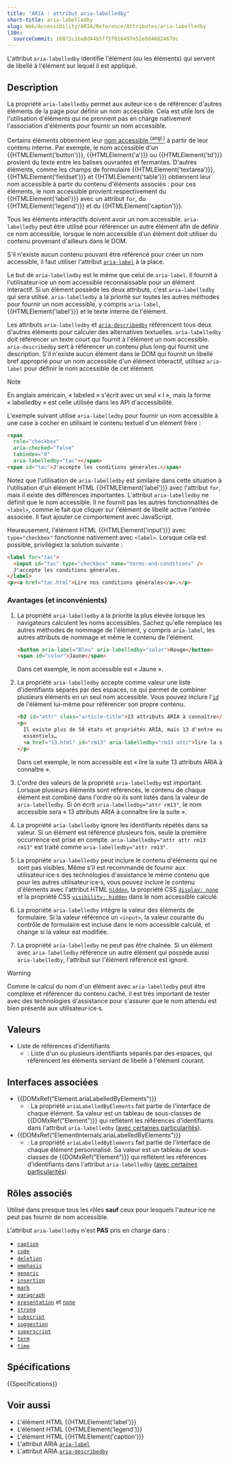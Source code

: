 ```yaml
---
title: "ARIA : attribut aria-labelledby"
short-title: aria-labelledby
slug: Web/Accessibility/ARIA/Reference/Attributes/aria-labelledby
l10n:
  sourceCommit: 16872c1ba8d44b5ff5f016497e52e0d4682467dc
---
```


L'attribut `aria-labelledby` identifie l'élément (ou les éléments) qui servent de libellé à l'élément sur lequel il est appliqué.

## Description

La propriété `aria-labelledby` permet aux auteur·ice·s de référencer d'autres éléments de la page pour définir un nom accessible. Cela est utile lors de l'utilisation d'éléments qui ne prennent pas en charge nativement l'association d'éléments pour fournir un nom accessible.

Certains éléments obtiennent leur [nom accessible <sup>(angl.)</sup>](https://w3c.github.io/accname/#dfn-accessible-name) à partir de leur contenu interne. Par exemple, le nom accessible d'un {{HTMLElement('button')}}, {{HTMLElement('a')}} ou {{HTMLElement('td')}} provient du texte entre les balises ouvrantes et fermantes. D'autres éléments, comme les champs de formulaire {{HTMLElement('textarea')}}, {{HTMLElement('fieldset')}} et {{HTMLElement('table')}} obtiennent leur nom accessible à partir du contenu d'éléments associés&nbsp;: pour ces éléments, le nom accessible provient respectivement du {{HTMLElement('label')}} avec un attribut `for`, du {{HTMLElement('legend')}} et du {{HTMLElement('caption')}}.

Tous les éléments interactifs doivent avoir un nom accessible. `aria-labelledby` peut être utilisé pour référencer un autre élément afin de définir ce nom accessible, lorsque le nom accessible d'un élément doit utiliser du contenu provenant d'ailleurs dans le DOM.

S'il n'existe aucun contenu pouvant être référencé pour créer un nom accessible, il faut utiliser l'attribut [`aria-label`](/fr/docs/Web/Accessibility/ARIA/Reference/Attributes/aria-label) à la place.

Le but de `aria-labelledby` est le même que celui de `aria-label`. Il fournit à l'utilisateur·ice un nom accessible reconnaissable pour un élément interactif. Si un élément possède les deux attributs, c'est `aria-labelledby` qui sera utilisé. `aria-labelledby` a la priorité sur toutes les autres méthodes pour fournir un nom accessible, y compris `aria-label`, {{HTMLElement('label')}} et le texte interne de l'élément.

Les attributs `aria-labelledby` et [`aria-describedby`](/fr/docs/Web/Accessibility/ARIA/Reference/Attributes/aria-describedby) référencent tous deux d'autres éléments pour calculer des alternatives textuelles. `aria-labelledby` doit référencer un texte court qui fournit à l'élément un nom accessible. `aria-describedby` sert à référencer un contenu plus long qui fournit une description. S'il n'existe aucun élément dans le DOM qui fournit un libellé bref approprié pour un nom accessible d'un élément interactif, utilisez `aria-label` pour définir le nom accessible de cet élément.

> [!NOTE]
> En anglais américain, «&nbsp;labeled&nbsp;» s'écrit avec un seul «&nbsp;l&nbsp;», mais la forme «&nbsp;labelledby&nbsp;» est celle utilisée dans les API d'accessibilité.

L'exemple suivant utilise `aria-labelledby` pour fournir un nom accessible à une case à cocher en utilisant le contenu textuel d'un élément frère&nbsp;:

```html
<span
  role="checkbox"
  aria-checked="false"
  tabindex="0"
  aria-labelledby="tac"></span>
<span id="tac">J'accepte les conditions générales.</span>
```

Notez que l'utilisation de `aria-labelledby` est similaire dans cette situation à l'utilisation d'un élément HTML {{HTMLElement('label')}} avec l'attribut `for`, mais il existe des différences importantes. L'attribut `aria-labelledby` ne définit que le nom accessible. Il ne fournit pas les autres fonctionnalités de `<label>`, comme le fait que cliquer sur l'élément de libellé active l'entrée associée. Il faut ajouter ce comportement avec JavaScript.

Heureusement, l'élément HTML {{HTMLElement('input')}} avec `type="checkbox"` fonctionne nativement avec `<label>`. Lorsque cela est possible, privilégiez la solution suivante&nbsp;:

```html
<label for="tac">
  <input id="tac" type="checkbox" name="terms-and-conditions" />
  J'accepte les conditions générales.
</label>
<p><a href="tac.html">Lire nos conditions générales</a>.</p>
```

### Avantages (et inconvénients)

1. La propriété `aria-labelledby` a la priorité la plus élevée lorsque les navigateurs calculent les noms accessibles. Sachez qu'elle remplace les autres méthodes de nommage de l'élément, y compris `aria-label`, les autres attributs de nommage et même le contenu de l'élément.

   ```html
   <button aria-label="Bleu" aria-labelledby="color">Rouge</button>
   <span id="color">Jaune</span>
   ```

   Dans cet exemple, le nom accessible est «&nbsp;Jaune&nbsp;».

2. La propriété `aria-labelledby` accepte comme valeur une liste d'identifiants séparés par des espaces, ce qui permet de combiner plusieurs éléments en un seul nom accessible. Vous pouvez inclure l'[`id`](/fr/docs/Web/HTML/Reference/Global_attributes/id) de l'élément lui-même pour référencer son propre contenu.

   ```html
   <h2 id="attr" class="article-title">13 attributs ARIA à connaître</h2>
   <p>
     Il existe plus de 50 états et propriétés ARIA, mais 13 d'entre eux sont
     essentiels…
     <a href="13.html" id="rm13" aria-labelledby="rm13 attr">lire la suite</a>
   </p>
   ```

   Dans cet exemple, le nom accessible est «&nbsp;lire la suite 13 attributs ARIA à connaître&nbsp;».

3. L'ordre des valeurs de la propriété `aria-labelledby` est important. Lorsque plusieurs éléments sont référencés, le contenu de chaque élément est combiné dans l'ordre où ils sont listés dans la valeur de `aria-labelledby`. Si on écrit `aria-labelledby="attr rm13"`, le nom accessible sera «&nbsp;13 attributs ARIA à connaître lire la suite&nbsp;».

4. La propriété `aria-labelledby` ignore les identifiants répétés dans sa valeur. Si un élément est référencé plusieurs fois, seule la première occurrence est prise en compte. `aria-labelledby="attr attr rm13 rm13"` est traité comme `aria-labelledby="attr rm13"`.

5. La propriété `aria-labelledby` peut inclure le contenu d'éléments qui ne sont pas visibles. Même s'il est recommandé de fournir aux utilisateur·ice·s des technologies d'assistance le même contenu que pour les autres utilisateur·ice·s, vous pouvez inclure le contenu d'éléments avec l'attribut HTML [`hidden`](/fr/docs/Web/HTML/Reference/Global_attributes/hidden), la propriété CSS [`display: none`](/fr/docs/Web/CSS/display) et la propriété CSS [`visibility: hidden`](/fr/docs/Web/CSS/visibility) dans le nom accessible calculé.

6. La propriété `aria-labelledby` intègre la valeur des éléments de formulaire. Si la valeur référence un `<input>`, la valeur courante du contrôle de formulaire est incluse dans le nom accessible calculé, et change si la valeur est modifiée.

7. La propriété `aria-labelledby` ne peut pas être chaînée. Si un élément avec `aria-labelledby` référence un autre élément qui possède aussi `aria-labelledby`, l'attribut sur l'élément référencé est ignoré.

> [!WARNING]
> Comme le calcul du nom d'un élément avec `aria-labelledby` peut être complexe et référencer du contenu caché, il est très important de tester avec des technologies d'assistance pour s'assurer que le nom attendu est bien présenté aux utilisateur·ice·s.

## Valeurs

- Liste de références d'identifiants
  - : Liste d'un ou plusieurs identifiants séparés par des espaces, qui référencent les éléments servant de libellé à l'élément courant.

## Interfaces associées

- {{DOMxRef("Element.ariaLabelledByElements")}}
  - : La propriété `ariaLabelledByElements` fait partie de l'interface de chaque élément. Sa valeur est un tableau de sous-classes de {{DOMxRef("Element")}} qui reflètent les références d'identifiants dans l'attribut `aria-labelledby` ([avec certaines particularités](/fr/docs/Web/API/Document_Object_Model/Reflected_attributes#références_déléments_réfléchies)).
- {{DOMxRef("ElementInternals.ariaLabelledByElements")}}
  - : La propriété `ariaLabelledByElements` fait partie de l'interface de chaque élément personnalisé. Sa valeur est un tableau de sous-classes de {{DOMxRef("Element")}} qui reflètent les références d'identifiants dans l'attribut `aria-labelledby` ([avec certaines particularités](/fr/docs/Web/API/Document_Object_Model/Reflected_attributes#références_déléments_réfléchies)).

## Rôles associés

Utilisé dans presque tous les rôles **sauf** ceux pour lesquels l'auteur·ice ne peut pas fournir de nom accessible.

L'attribut `aria-labelledby` n'est **PAS** pris en charge dans&nbsp;:

- [`caption`](/fr/docs/Web/Accessibility/ARIA/Reference/Roles/structural_roles)
- [`code`](/fr/docs/Web/Accessibility/ARIA/Reference/Roles/structural_roles)
- [`deletion`](/fr/docs/Web/Accessibility/ARIA/Reference/Roles/structural_roles)
- [`emphasis`](/fr/docs/Web/Accessibility/ARIA/Reference/Roles/structural_roles)
- [`generic`](/fr/docs/Web/Accessibility/ARIA/Reference/Roles/generic_role)
- [`insertion`](/fr/docs/Web/Accessibility/ARIA/Reference/Roles/structural_roles)
- [`mark`](/fr/docs/Web/Accessibility/ARIA/Reference/Roles/mark_role)
- [`paragraph`](/fr/docs/Web/Accessibility/ARIA/Reference/Roles/structural_roles)
- [`presentation`](/fr/docs/Web/Accessibility/ARIA/Reference/Roles/presentation_role) et [`none`](/fr/docs/Web/Accessibility/ARIA/Reference/Roles/none_role)
- [`strong`](/fr/docs/Web/Accessibility/ARIA/Reference/Roles/structural_roles)
- [`subscript`](/fr/docs/Web/Accessibility/ARIA/Reference/Roles/structural_roles)
- [`suggestion`](/fr/docs/Web/Accessibility/ARIA/Reference/Roles/suggestion_role)
- [`superscript`](/fr/docs/Web/Accessibility/ARIA/Reference/Roles/structural_roles)
- [`term`](/fr/docs/Web/Accessibility/ARIA/Reference/Roles/term_role)
- [`time`](/fr/docs/Web/Accessibility/ARIA/Reference/Roles/structural_roles)

## Spécifications

{{Specifications}}

## Voir aussi

- L'élément HTML {{HTMLElement('label')}}
- L'élément HTML {{HTMLElement('legend')}}
- L'élément HTML {{HTMLElement('caption')}}
- L'attribut ARIA [`aria-label`](/fr/docs/Web/Accessibility/ARIA/Reference/Attributes/aria-label)
- L'attribut ARIA [`aria-describedby`](/fr/docs/Web/Accessibility/ARIA/Reference/Attributes/aria-describedby)
